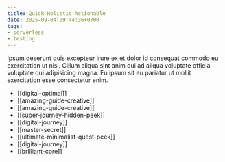 ```yaml
---
title: Quick Holistic Actionable
date: 2025-09-04T09:44:36+0700
tags:
- serverless
- testing
---
```


Ipsum deserunt quis excepteur irure ex et dolor id consequat commodo eu exercitation ut nisi. Cillum aliqua sint anim qui ad aliqua voluptate officia voluptate qui adipisicing magna. Eu ipsum sit eu pariatur ut mollit exercitation esse consectetur enim.


- [[digital-optimal]] 
- [[amazing-guide-creative]] 
- [[amazing-guide-creative]] 
- [[super-journey-hidden-peek]] 
- [[digital-journey]] 
- [[master-secret]] 
- [[ultimate-minimalist-quest-peek]] 
- [[digital-journey]] 
- [[brilliant-core]]